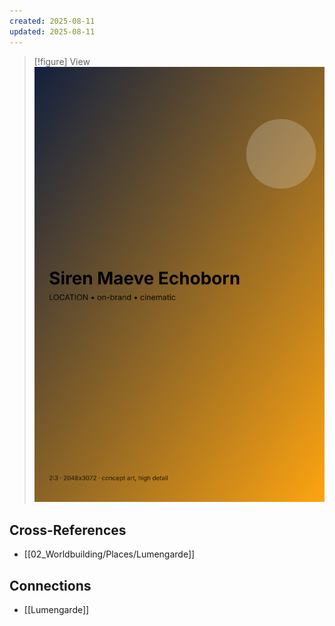 ```yaml
---
created: 2025-08-11
updated: 2025-08-11
---
```


> [!figure] View
![](04_Resources/Assets/Generated/Locations/location-city-siren-maeve-echoborn-siren-maeve-echoborn.svg)




## Cross-References

- [[02_Worldbuilding/Places/Lumengarde]]


## Connections

- [[Lumengarde]]
